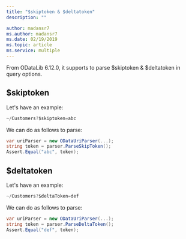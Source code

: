 ```yaml
---
title: "$skiptoken & $deltatoken"
description: ""

author: madansr7
ms.author: madansr7
ms.date: 02/19/2019
ms.topic: article
ms.service: multiple
---
```


From ODataLib 6.12.0, it supports to parse $skiptoken & $deltatoken in query options.

## $skiptoken

Let's have an example:

``` csharp
~/Customers?$skiptoken=abc
```

We can do as follows to parse:

``` csharp
var uriParser = new ODataUriParser(...);
string token = parser.ParseSkipToken();
Assert.Equal("abc", token);
```

## $deltatoken

Let's have an example:

``` csharp
~/Customers?$deltaToken=def
```

We can do as follows to parse:

``` csharp
var uriParser = new ODataUriParser(...);
string token = parser.ParseDeltaToken();
Assert.Equal("def", token);
```
